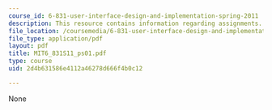 ```yaml
---
course_id: 6-831-user-interface-design-and-implementation-spring-2011
description: This resource contains information regarding assignments.
file_location: /coursemedia/6-831-user-interface-design-and-implementation-spring-2011/2d4b631586e4112a46278d666f4b0c12_MIT6_831S11_ps01.pdf
file_type: application/pdf
layout: pdf
title: MIT6_831S11_ps01.pdf
type: course
uid: 2d4b631586e4112a46278d666f4b0c12

---
```

None